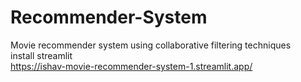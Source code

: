 # Recommender-System
Movie recommender system using collaborative filtering techniques
<br>
install streamlit
<br>
https://ishav-movie-recommender-system-1.streamlit.app/
